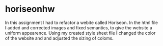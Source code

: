 # horiseonhw
In this assignment I had to refactor a webite called Horiseon. In the html file I added and corrected images and fixed semantics, to give the website a uniform appearence. Using my created style sheet file I changed the color of the website and and adjusted the sizing of  coloms.
